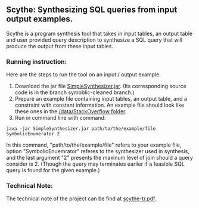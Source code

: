 ## Scythe: Synthesizing SQL queries from input output examples.

Scythe is a program synthesis tool that takes in input tables, an output table and user provided query description to synthesize a SQL query that will produce the output from these input tables.

### Running instruction:

Here are the steps to run the tool on an input / output example.

1. Download the jar file [SimpleSynthesizer.jar](https://github.com/Mestway/SimpleSynthesizer/tree/symbolic-cleaned/out/artifacts/SimpleSynthesizer_jar). (Its corresponding source code is in the branch symoblic-cleaned branch.)
2. Prepare an example file containing input tables, an output table, and a constraint with constant information. An example file should look like these ones in the [/data/StackOverflow folder](https://github.com/Mestway/SimpleSynthesizer/tree/symbolic-cleaned/data/StackOverflow).
3. Run in command line with command:
```
java -jar SimpleSynthesizer.jar path/to/the/example/file SymbolicEnumerator 2
```
In this command, "path/to/the/example/file" refers to your example file, option "SymbolicEnuemrator" referes to the synthesizer used in synthesis, and the last argument "2" presents the maxinum level of join should a query consider is 2. (Though the query may terminates earlier if a feasible SQL query is found for the given example.) 

### Technical Note:

The technical note of the project can be find at [scythe-tr.pdf](https://github.com/Mestway/Scythe/blob/symbolic-cleaned/scythe-tr.pdf).

